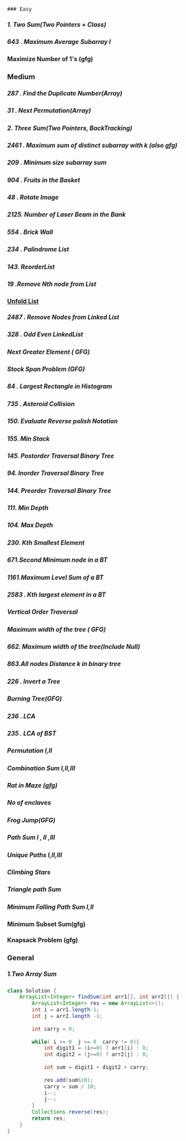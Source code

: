 	### Easy
##### 1. Two Sum(Two Pointers + Class)
##### 643 . Maximum Average Subarray I
####  Maximize Number of 1's (gfg)

### Medium
##### 287 . Find the Duplicate Number(Array)
##### 31 . Next Permutation(Array)
##### 2. Three Sum(Two Pointers, BackTracking)

##### 2461 . Maximum sum of distinct subarray with k (also gfg)

##### 209 . Minimum size subarray sum

##### 904 . Fruits in the Basket

##### 48 . Rotate Image

##### 2125. Number of Laser Beam in the Bank

##### 554 . Brick Wall

##### 234 . Palindrome List
##### 143. ReorderList
##### 19 .Remove Nth node from List

#### [Unfold List](https://crafterhack.com/problems/unfold-of-linked-list-1)

##### 2487 . Remove Nodes from Linked List

##### 328 . Odd Even LinkedList

##### Next Greater Element ( GFG)

##### Stock Span Problem (GFG)

##### 84 . Largest Rectangle in Histogram
##### 735 . Asteroid Collision
##### 150. Evaluate Reverse polish Notation 
##### 155. Min Stack
##### 145. Postorder Traversal Binary Tree
##### 94. Inorder Traversal Binary Tree
##### 144. Preorder Traversal Binary Tree
##### 111. Min Depth
##### 104. Max Depth
##### 230. Kth Smallest Element
##### 671.Second Minimum node in a BT
##### 1161.Maximum Level Sum of a BT
##### 2583 . Kth largest element in a BT
##### Vertical Order Traversal
##### Maximum width of the tree ( GFG) 
##### 662. Maximum width of the tree(Include Null)
##### 863.All nodes Distance k in binary tree
##### 226 . Invert a Tree
##### Burning Tree(GFG)
##### 236 . LCA
##### 235 . LCA of BST
##### Permutation I,II
##### Combination Sum I,II,III
##### Rat in Maze (gfg)
##### No of enclaves
##### Frog Jump(GFG)
##### Path Sum I , II ,III
##### Unique Paths I,II,III
##### Climbing Stars
##### Triangle path Sum
##### Minimum Falling Path Sum I,II
#### Minimum Subset Sum(gfg)
#### Knapsack Problem (gfg)
### General 

##### 1.Two Array Sum

```java
class Solution {
    ArrayList<Integer> findSum(int arr1[], int arr2[]) {
        ArrayList<Integer> res = new ArrayList<>();
        int i = arr1.length-1;
        int j = arr2.length -1;
        
        int carry = 0;
        
        while( i >= 0  j >= 0  carry != 0){
            int digit1 = (i>=0) ? arr1[i] : 0;
            int digit2 = (j>=0) ? arr2[j] : 0;
            
            int sum = digit1 + digit2 + carry;
            
            res.add(sum%10);
            carry = sum / 10;
            i--;
            j--;
        }
        Collections.reverse(res);
        return res;
    }
}
```



